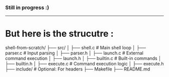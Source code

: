 ### Still in progress :)

---


# But here is the strucutre :
shell-from-scratch/
├── src/
│   ├── shell.c          # Main shell loop
│   ├── parser.c         # Input parsing
│   ├── parser.h
│   ├── launch.c         # External command execution
│   ├── launch.h
│   ├── builtin.c        # Built-in commands
│   ├── builtin.h
│   ├── execute.c        # Command execution logic
│   ├── execute.h
├── include/             # Optional: For headers
├── Makefile
├── README.md